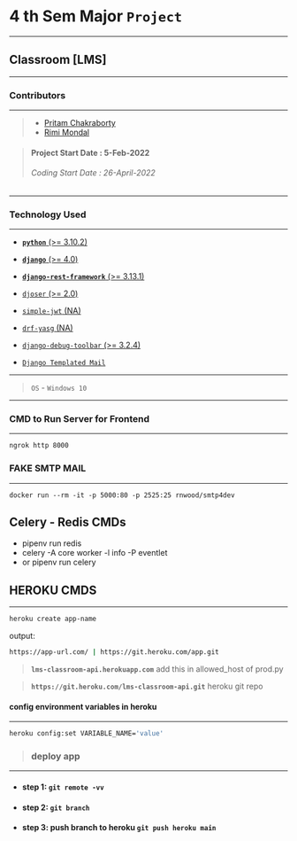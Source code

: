 # 4 th Sem Major `Project`

---

## Classroom [LMS]

---

### Contributors

---

> - [Pritam Chakraborty](https://github.com/PritamChk)
> - [Rimi Mondal](https://github.com/RimiDeb13)

> #### Project Start Date : 5-Feb-2022
>
> ###### Coding Start Date : 26-April-2022

---

### Technology Used

---

- [**`python`** (>= 3.10.2)](https://www.python.org/)
- [**`django`** (>= 4.0)](https://docs.djangoproject.com/en/4.0/intro/install/)
- [**`django-rest-framework`** (>= 3.13.1)](https://www.django-rest-framework.org/)
- [`djoser` (>= 2.0)](https://djoser.readthedocs.io/en/latest/getting_started.html)
- [`simple-jwt` (NA)](https://django-rest-framework-simplejwt.readthedocs.io/en/latest/getting_started.html)
- [`drf-yasg` (NA)](https://django-rest-framework-simplejwt.readthedocs.io/en/latest/drf_yasg_integration.html)
- [`django-debug-toolbar` (>= 3.2.4)](https://django-debug-toolbar.readthedocs.io/en/latest/installation.html)

- [`Django Templated Mail`](https://django-templated-mail.readthedocs.io/en/latest/)

---

> `OS` - `Windows 10`

---

### CMD to Run Server for Frontend

---

```bash
ngrok http 8000
```

### FAKE SMTP MAIL

---

```docker
docker run --rm -it -p 5000:80 -p 2525:25 rnwood/smtp4dev
```

## Celery - Redis CMDs

- pipenv run redis
- celery -A core worker -l info -P eventlet
- or pipenv run celery

## HEROKU CMDS

---

```bash
heroku create app-name
```

output:

```bash
https://app-url.com/ | https://git.heroku.com/app.git
```

> **`lms-classroom-api.herokuapp.com`** add this in allowed_host of prod.py

> **`https://git.heroku.com/lms-classroom-api.git`** heroku git repo

#### config environment variables in heroku

---

```bash
heroku config:set VARIABLE_NAME='value'
```

> ### deploy app

---

- #### step 1: `git remote -vv`
- #### step 2: `git branch`
- #### step 3: push branch to heroku `git push heroku main`
